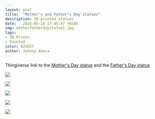 ```yaml
---
layout: post
title:  "Mother's and Father's Day statues"
description: 3D printed statues
date:   2020-05-10 17:45:47 +0100
img: motherfatherdaystatue1.jpg
tags: 
- 3D Prints
- Painted
color: 025b57
author: Johnny Adora
---
```


Thingiverse link to the [Mother's Day statue](https://www.thingiverse.com/thing:1541512) and the [Father's Day statue](https://www.thingiverse.com/thing:1617145)

![]({{site.baseurl}}/images/motherfatherdaystatue1.jpg)

![]({{site.baseurl}}/images/motherfatherdaystatue2.jpg)

![]({{site.baseurl}}/images/motherfatherdaystatue4.jpg)

![]({{site.baseurl}}/images/motherfatherdaystatue3.jpg)

![]({{site.baseurl}}/images/motherfatherdaystatue5.jpg)
